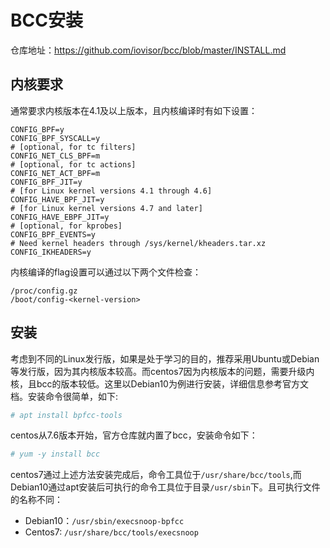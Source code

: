 # BCC安装
仓库地址：https://github.com/iovisor/bcc/blob/master/INSTALL.md
## 内核要求
通常要求内核版本在4.1及以上版本，且内核编译时有如下设置：
```
CONFIG_BPF=y
CONFIG_BPF_SYSCALL=y
# [optional, for tc filters]
CONFIG_NET_CLS_BPF=m
# [optional, for tc actions]
CONFIG_NET_ACT_BPF=m
CONFIG_BPF_JIT=y
# [for Linux kernel versions 4.1 through 4.6]
CONFIG_HAVE_BPF_JIT=y
# [for Linux kernel versions 4.7 and later]
CONFIG_HAVE_EBPF_JIT=y
# [optional, for kprobes]
CONFIG_BPF_EVENTS=y
# Need kernel headers through /sys/kernel/kheaders.tar.xz
CONFIG_IKHEADERS=y
```
内核编译的flag设置可以通过以下两个文件检查：
```
/proc/config.gz
/boot/config-<kernel-version>
```
## 安装
考虑到不同的Linux发行版，如果是处于学习的目的，推荐采用Ubuntu或Debian等发行版，因为其内核版本较高。而centos7因为内核版本的问题，需要升级内核，且bcc的版本较低。这里以Debian10为例进行安装，详细信息参考官方文档。安装命令很简单，如下:
```bash
# apt install bpfcc-tools
```
centos从7.6版本开始，官方仓库就内置了bcc，安装命令如下：
```bash
# yum -y install bcc
```
centos7通过上述方法安装完成后，命令工具位于`/usr/share/bcc/tools`,而Debian10通过apt安装后可执行的命令工具位于目录`/usr/sbin`下。且可执行文件的名称不同：
- Debian10：`/usr/sbin/execsnoop-bpfcc`
- Centos7: `/usr/share/bcc/tools/execsnoop`